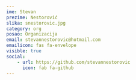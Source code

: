 ```yaml
---
ime: Stevan
prezime: Nestorović
slika: snestorovic.jpg
category: org
posao: Organizacija
email: stevannestorovic@hotmail.com
emailicon: fas fa-envelope
visible: true
social:
    - url: https://github.com/stevannestorovic
      icon: fab fa-github
---
```

